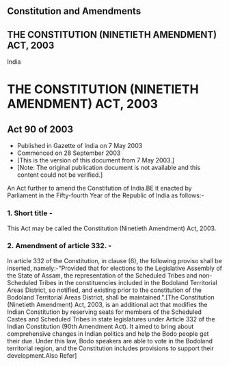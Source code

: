 ## Constitution and Amendments

## THE CONSTITUTION (NINETIETH AMENDMENT) ACT, 2003

India

# THE CONSTITUTION (NINETIETH AMENDMENT) ACT, 2003

## Act 90 of 2003

  * Published in Gazette of India on 7 May 2003 
  * Commenced on 28 September 2003 
  * [This is the version of this document from 7 May 2003.] 
  * [Note: The original publication document is not available and this content could not be verified.] 

An Act further to amend the Constitution of India.BE it enacted by Parliament
in the Fifty-fourth Year of the Republic of India as follows:-

### 1. Short title -

This Act may be called the Constitution (Ninetieth Amendment) Act, 2003.

### 2. Amendment of article 332. -

In article 332 of the Constitution, in clause (6), the following proviso shall
be inserted, namely:-"Provided that for elections to the Legislative Assembly
of the State of Assam, the representation of the Scheduled Tribes and non-
Scheduled Tribes in the constituencies included in the Bodoland Territorial
Areas District, so notified, and existing prior to the constitution of the
Bodoland Territorial Areas District, shall be maintained.".[The Constitution
(Ninetieth Amendment) Act, 2003, is an additional act that modifies the Indian
Constitution by reserving seats for members of the Scheduled Castes and
Scheduled Tribes in state legislatures under Article 332 of the Indian
Constitution (90th Amendment Act). It aimed to bring about comprehensive
changes in Indian politics and help the Bodo people get their due. Under this
law, Bodo speakers are able to vote in the Bodoland territorial region, and
the Constitution includes provisions to support their development.Also Refer]

